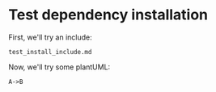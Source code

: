 # Test dependency installation

First, we'll try an include:

```{.include heading-level=1}
test_install_include.md
```

Now, we'll try some plantUML:

```plantuml
A->B
```

